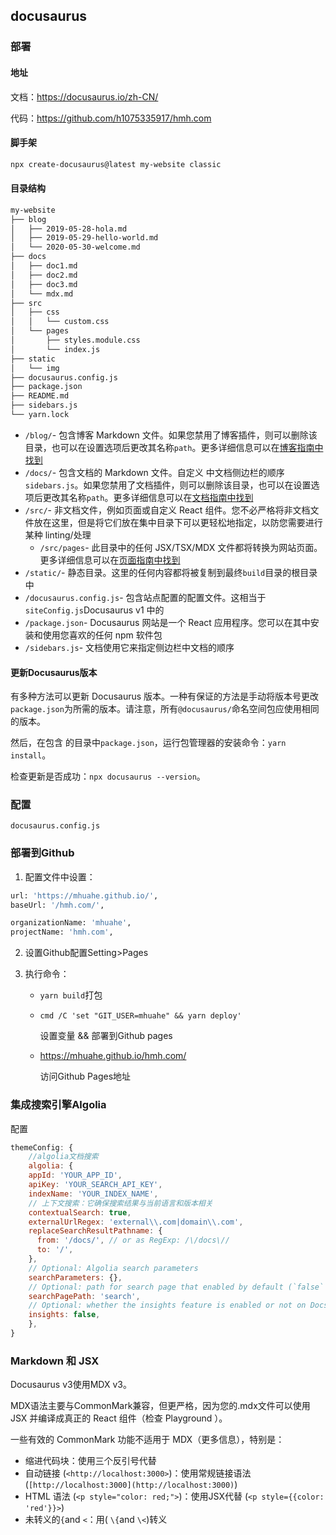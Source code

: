 ## docusaurus

### 部署

#### 地址 

文档：https://docusaurus.io/zh-CN/

代码：https://github.com/h1075335917/hmh.com

#### 脚手架

```sh
npx create-docusaurus@latest my-website classic
```

#### 目录结构

```bash
my-website
├── blog
│   ├── 2019-05-28-hola.md
│   ├── 2019-05-29-hello-world.md
│   └── 2020-05-30-welcome.md
├── docs
│   ├── doc1.md
│   ├── doc2.md
│   ├── doc3.md
│   └── mdx.md
├── src
│   ├── css
│   │   └── custom.css
│   └── pages
│       ├── styles.module.css
│       └── index.js
├── static
│   └── img
├── docusaurus.config.js
├── package.json
├── README.md
├── sidebars.js
└── yarn.lock
```

- `/blog/`- 包含博客 Markdown 文件。如果您禁用了博客插件，则可以删除该目录，也可以在设置选项后更改其名称`path`。更多详细信息可以在[博客指南中找到](https://docusaurus.io/docs/blog)
- `/docs/`- 包含文档的 Markdown 文件。自定义 中文档侧边栏的顺序`sidebars.js`。如果您禁用了文档插件，则可以删除该目录，也可以在设置选项后更改其名称`path`。更多详细信息可以在[文档指南中找到](https://docusaurus.io/docs/docs-introduction)
- `/src/`- 非文档文件，例如页面或自定义 React 组件。您不必严格将非文档文件放在这里，但是将它们放在集中目录下可以更轻松地指定，以防您需要进行某种 linting/处理
  - `/src/pages`- 此目录中的任何 JSX/TSX/MDX 文件都将转换为网站页面。更多详细信息可以在[页面指南中找到](https://docusaurus.io/docs/creating-pages)
- `/static/`- 静态目录。这里的任何内容都将被复制到最终`build`目录的根目录中
- `/docusaurus.config.js`- 包含站点配置的配置文件。这相当于`siteConfig.js`Docusaurus v1 中的
- `/package.json`- Docusaurus 网站是一个 React 应用程序。您可以在其中安装和使用您喜欢的任何 npm 软件包
- `/sidebars.js`- 文档使用它来指定侧边栏中文档的顺序

#### 更新Docusaurus版本

有多种方法可以更新 Docusaurus 版本。一种有保证的方法是手动将版本号更改`package.json`为所需的版本。请注意，所有`@docusaurus/`命名空间包应使用相同的版本。

然后，在包含 的目录中`package.json`，运行包管理器的安装命令：`yarn install`。

检查更新是否成功：`npx docusaurus --version`。

### 配置

`docusaurus.config.js`

### 部署到Github

1. 配置文件中设置：

```sh
url: 'https://mhuahe.github.io/',
baseUrl: '/hmh.com/',

organizationName: 'mhuahe',
projectName: 'hmh.com',
```

2. 设置Github配置Setting>Pages

3. 执行命令：

   - `yarn build`打包

   - `cmd /C 'set "GIT_USER=mhuahe" && yarn deploy'`

     设置变量 && 部署到Github pages

   - https://mhuahe.github.io/hmh.com/  

     访问Github Pages地址

### 集成搜索引擎Algolia

配置

```js
themeConfig: {
    //algolia文档搜索
    algolia: {
    appId: 'YOUR_APP_ID',
    apiKey: 'YOUR_SEARCH_API_KEY',
    indexName: 'YOUR_INDEX_NAME',
    // 上下文搜索：它确保搜索结果与当前语言和版本相关
    contextualSearch: true,
    externalUrlRegex: 'external\\.com|domain\\.com',
    replaceSearchResultPathname: {
      from: '/docs/', // or as RegExp: /\/docs\//
      to: '/',
    },
    // Optional: Algolia search parameters
    searchParameters: {},
    // Optional: path for search page that enabled by default (`false` to disable it)
    searchPagePath: 'search',
    // Optional: whether the insights feature is enabled or not on Docsearch (`false` by default)
    insights: false,
    },
}
```
### Markdown 和 JSX
Docusaurus v3使用MDX v3。

MDX语法主要与CommonMark兼容，但更严格，因为您的.mdx文件可以使用 JSX 并编译成真正的 React 组件（检查 Playground ）。

一些有效的 CommonMark 功能不适用于 MDX（更多信息），特别是：

- 缩进代码块：使用三个反引号代替
- 自动链接 (`<http://localhost:3000>`)：使用常规链接语法 (`[http://localhost:3000](http://localhost:3000)`)
- HTML 语法 (`<p style="color: red;">`)：使用JSX代替 (`<p style={{color: 'red'}}>`)
- 未转义的`{`and `<`：用( `\{`and `\<`)转义
